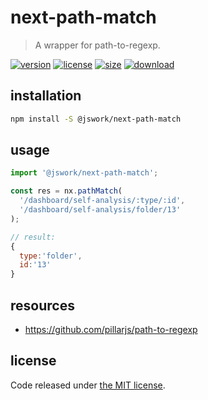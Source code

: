 # next-path-match
> A wrapper for path-to-regexp.

[![version][version-image]][version-url]
[![license][license-image]][license-url]
[![size][size-image]][size-url]
[![download][download-image]][download-url]

## installation
```bash
npm install -S @jswork/next-path-match
```

## usage
```js
import '@jswork/next-path-match';

const res = nx.pathMatch(
  '/dashboard/self-analysis/:type/:id',
  '/dashboard/self-analysis/folder/13'
);

// result:
{
  type:'folder',
  id:'13'
}
```

## resources
- https://github.com/pillarjs/path-to-regexp

## license
Code released under [the MIT license](https://github.com/afeiship/next-path-match/blob/master/LICENSE.txt).

[version-image]: https://img.shields.io/npm/v/@jswork/next-path-match
[version-url]: https://npmjs.org/package/@jswork/next-path-match

[license-image]: https://img.shields.io/npm/l/@jswork/next-path-match
[license-url]: https://github.com/afeiship/next-path-match/blob/master/LICENSE.txt

[size-image]: https://img.shields.io/bundlephobia/minzip/@jswork/next-path-match
[size-url]: https://github.com/afeiship/next-path-match/blob/master/dist/next-path-match.min.js

[download-image]: https://img.shields.io/npm/dm/@jswork/next-path-match
[download-url]: https://www.npmjs.com/package/@jswork/next-path-match
